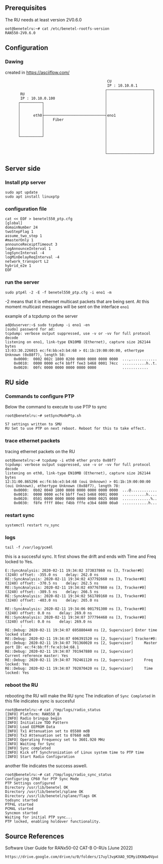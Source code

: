 

## Prerequisites
The RU needs at least version 2V0.6.0

```
oot@benetelru:~# cat /etc/benetel-rootfs-version 
RAN550-2V0.6.0
```

## Configuration

### Dawing
created in  https://asciiflow.com/

```
                                               CU
                                               IP : 10.10.0.1
                                              ┌─────────────────────┐
       RU                                     │                     │
       IP : 10.10.0.100                       │                     │
      ┌──────────┐                            │                     │
      │          │                            │                     │
      │          │                            │                     │
      │      eth0├────────────────────────────┤eno1                 │
      │          │    Fiber                   │                     │
      │          │                            │                     │
      │          │                            │                     │
      │          │                            │                     │
      └──────────┘                            │                     │
                                              │                     │
                                              │                     │
                                              │                     │
                                              └─────────────────────┘

```




## Server side
### Install ptp server

```
sudo apt update
sudo apt install linuxptp
```

### configuration file

```
cat << EOF > benetel550_ptp.cfg
[global]
domainNumber 24
twoStepFlag 1
assume_two_step 1
#masterOnly 1
announceReceiptTimeout 3
logAnnounceInterval 1
logSyncInterval -4
logMinDelayReqInterval -4
network_transport L2
hybrid_e2e 1
EOF

```

### run the server 
```
sudo ptp4l -2 -E -f benetel550_ptp.cfg -i eno1 -m
```

-2 means that it is ethernet multicast packets that are being sent.
At this moment multicast messages will be sent on the interface ```eno1```

example of a tcpdump on the server
```
ad@duserver:~$ sudo tcpdump -i eno1 -en
[sudo] password for ad: 
tcpdump: verbose output suppressed, use -v or -vv for full protocol decode
listening on eno1, link-type EN10MB (Ethernet), capture size 262144 bytes
13:03:30.226015 ec:f4:bb:e3:b4:68 > 01:1b:19:00:00:00, ethertype Unknown (0x88f7), length 58: 
	0x0000:  0002 002c 1800 0200 0000 0000 0000 0000  ...,............
	0x0010:  0000 0000 ecf4 bbff fee3 b468 0001 74cc  ...........h..t.
	0x0020:  00fc 0000 0000 0000 0000 0000            ............
```


## RU side
### Commands to configure PTP

Below the command to execute to use PTP to sync

```
root@benetelru:~# setSyncModePtp.sh

57 settings written to SMU
RU Set to use PTP on next reboot. Reboot for this to take effect.
```

### trace ethernet packets

tracing ethernet packets on the RU
```
oot@benetelru:~# tcpdump -i eth0 ether proto 0x88f7
tcpdump: verbose output suppressed, use -v or -vv for full protocol decode
listening on eth0, link-type EN10MB (Ethernet), capture size 262144 bytes
12:31:00.865296 ec:f4:bb:e3:b4:68 (oui Unknown) > 01:1b:19:00:00:00 (oui Unknown), ethertype Unknown (0x88f7), length 78: 
	0x0000:  0b02 0040 1800 0008 0000 0000 0000 0000  ...@............
	0x0010:  0000 0000 ecf4 bbff fee3 b468 0001 0000  ...........h....
	0x0020:  0501 0000 0000 0000 0000 0000 0025 0080  .............%..
	0x0030:  f8fe ffff 80ec f4bb fffe e3b4 6800 00a0  ............h...
```

### restart sync
``` systemctl restart ru_sync ```

### logs

```
tail -f /var/log/pcm4l
```

this is a succesful sync. It first shows the drift and ends with Time and Freq locked to Yes.
```
E::SyncAnalysis: 2020-02-11 19:34:02 373837860 ns [3, Tracker#0] (3240) offset: -355.0 ns    delay: 262.0 ns  
RE::SyncAnalysis: 2020-02-11 19:34:02 437792660 ns [3, Tracker#0] (3240) offset: -370.5 ns    delay: 262.5 ns  
RE::SyncAnalysis: 2020-02-11 19:34:02 497767860 ns [3, Tracker#0] (3240) offset: -389.5 ns    delay: 266.5 ns  
RE::SyncAnalysis: 2020-02-11 19:34:02 561789160 ns [3, Tracker#0] (3240) offset: -403.0 ns    delay: 265.0 ns  
       :
RE::SyncAnalysis: 2020-02-11 19:34:06 001791300 ns [3, Tracker#0] (3240) offset: 0.0 ns    delay: 269.0 ns  
RE::SyncAnalysis: 2020-02-11 19:34:07 377794460 ns [3, Tracker#0] (3240) offset: 0.0 ns    delay: 269.0 ns  
       :
RE::Debug: 2020-02-11 19:34:07 695880440 ns [2, Supervisor] Enter time locked state  
RE::Debug: 2020-02-11 19:34:07 696391520 ns [2, Supervisor] Tracker#0:  
RE::Debug: 2020-02-11 19:34:07 701360020 ns [2, Supervisor] 	Master port ID: ec:f4:bb:ff:fe:e3:b4:68.1  
RE::Debug: 2020-02-11 19:34:07 701947880 ns [2, Supervisor] 	Current reference master: Yes  
RE::Debug: 2020-02-11 19:34:07 702461120 ns [2, Supervisor] 	Freq locked: Yes  
RE::Debug: 2020-02-11 19:34:07 702870420 ns [2, Supervisor] 	Time locked: Yes  
``` 


### reboot the RU 

rebooting the RU will make the RU sync 
The indication of ```Sync Completed``` in this file indicates sync is succesful

```
root@benetelru:~# cat /tmp/logs/radio_status 
[INFO] Platform: RAN550_B
[INFO] Radio bringup begin
[INFO] Initialize TDD Pattern
[INFO] Load EEPROM Data
[INFO] Tx1 Attenuation set to 05580 mdB
[INFO] Tx3 Attenuation set to 07660 mdB
[INFO] Operating Frequency set to 3601.920 MHz
[INFO] Waiting for Sync
[INFO] Sync completed
[INFO] Kick off Synchronization of Linux system time to PTP time
[INFO] Start Radio Configuration
```
another file indicates the success aswell.
```
root@benetelru:~# cat /tmp/logs/radio_sync_status 
Configuring CP60 for PTP Sync Mode
PTP Settings configured
Directory /usr/lib/benetel OK
Directory /usr/lib/benetel/splane OK
Directory /usr/lib/benetel/splane/flags OK
todsync started
PTP4L started
PCM4L started
Syncmon started
Waiting for initial PTP sync...
PTP locked, enabling holdover functionality.
```

## Source References

Software User Guide for RANx50-02 CAT-B O-RUs [June 2022]

	https://drive.google.com/drive/u/0/folders/17uyl3vpKXAO_9IMyiEKNQw0VpvLJvVxe
